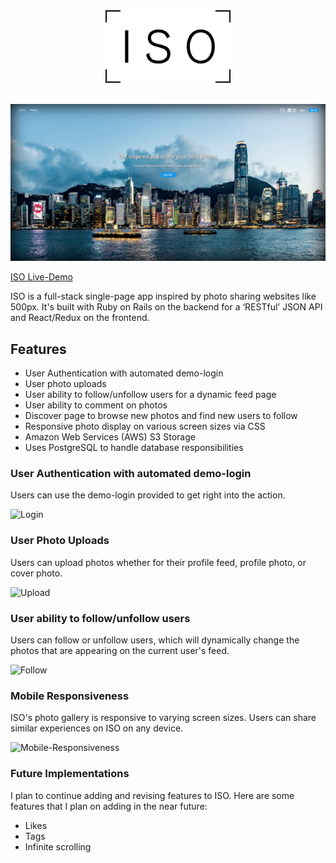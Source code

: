 <div align="center">
  <img src="./app/assets/images/logo/ISO_Black.png" style="width: 200px"></img>
</div>

<br>

![Landing-Page](./screenshots/iso-ss-final.png)

[ISO Live-Demo](https://iso-frame.herokuapp.com/)

ISO is a full-stack single-page app inspired by photo sharing websites like 500px. It's built with Ruby on Rails on the backend for a ‘RESTful’ JSON API and React/Redux on the frontend.

## Features
- User Authentication with automated demo-login
- User photo uploads
- User ability to follow/unfollow users for a dynamic feed page
- User ability to comment on photos
- Discover page to browse new photos and find new users to follow
- Responsive photo display on various screen sizes via CSS
- Amazon Web Services (AWS) S3 Storage
- Uses PostgreSQL to handle database responsibilities

### User Authentication with automated demo-login
Users can use the demo-login provided to get right into the action.

![Login](./screenshots/login.gif)

### User Photo Uploads
Users can upload photos whether for their profile feed, profile photo, or cover photo.

![Upload](./screenshots/upload.gif)

### User ability to follow/unfollow users
Users can follow or unfollow users, which will dynamically change the photos that are appearing on the current user's feed.

![Follow](./screenshots/follow.gif)

### Mobile Responsiveness
ISO's photo gallery is responsive to varying screen sizes. Users can share similar experiences on ISO on any device.

![Mobile-Responsiveness](./screenshots/mobile_resp.gif)

### Future Implementations
I plan to continue adding and revising features to ISO.
Here are some features that I plan on adding in the near future:
- Likes
- Tags
- Infinite scrolling
